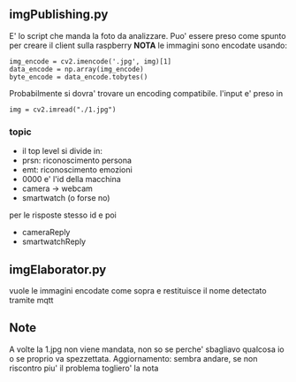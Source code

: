 ## imgPublishing.py
E' lo script che manda la foto da analizzare. Puo' essere preso come spunto
per creare il client sulla raspberry
**NOTA** le immagini sono encodate usando:
```
img_encode = cv2.imencode('.jpg', img)[1]
data_encode = np.array(img_encode)
byte_encode = data_encode.tobytes()
```
Probabilmente si dovra' trovare un encoding compatibile.
l'input e' preso in
```
img = cv2.imread("./1.jpg")
```
### topic
+ il top level si divide in:
 + prsn: riconoscimento persona
 + emt: riconoscimento emozioni
+ 0000 e' l'id della macchina
+ camera -> webcam
+ smartwatch (o forse no)

per le risposte stesso id e poi
+ cameraReply
+ smartwatchReply

## imgElaborator.py
vuole le immagini encodate come sopra e restituisce il nome detectato tramite mqtt

## Note
A volte la 1.jpg non viene mandata, non so se perche' sbagliavo qualcosa io o se 
proprio va spezzettata. 
Aggiornamento: sembra andare, se non riscontro piu' il problema togliero' la nota
